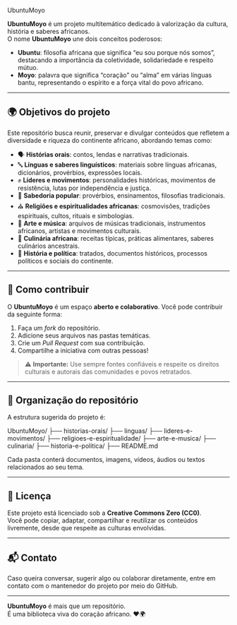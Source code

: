 UbuntuMoyo

**UbuntuMoyo** é um projeto multitemático dedicado à valorização da cultura, história e saberes africanos.  
O nome **UbuntuMoyo** une dois conceitos poderosos:

- **Ubuntu**: filosofia africana que significa “eu sou porque nós somos”, destacando a importância da coletividade, solidariedade e respeito mútuo.
- **Moyo**: palavra que significa “coração” ou “alma” em várias línguas bantu, representando o espírito e a força vital do povo africano.

---

## 🌍 Objetivos do projeto

Este repositório busca reunir, preservar e divulgar conteúdos que refletem a diversidade e riqueza do continente africano, abordando temas como:

- 🗣️ **Histórias orais**: contos, lendas e narrativas tradicionais.
- 🔤 **Línguas e saberes linguísticos**: materiais sobre línguas africanas, dicionários, provérbios, expressões locais.
- ✊ **Líderes e movimentos**: personalidades históricas, movimentos de resistência, lutas por independência e justiça.
- 🧠 **Sabedoria popular**: provérbios, ensinamentos, filosofias tradicionais.
- ⛪ **Religiões e espiritualidades africanas**: cosmovisões, tradições espirituais, cultos, rituais e simbologias.
- 🎨 **Arte e música**: arquivos de músicas tradicionais, instrumentos africanos, artistas e movimentos culturais.
- 🍲 **Culinária africana**: receitas típicas, práticas alimentares, saberes culinários ancestrais.
- 📰 **História e política**: tratados, documentos históricos, processos políticos e sociais do continente.

---

## 🤝 Como contribuir

O **UbuntuMoyo** é um espaço **aberto e colaborativo**. Você pode contribuir da seguinte forma:

1. Faça um *fork* do repositório.
2. Adicione seus arquivos nas pastas temáticas.
3. Crie um *Pull Request* com sua contribuição.
4. Compartilhe a iniciativa com outras pessoas!

> ⚠️ **Importante:** Use sempre fontes confiáveis e respeite os direitos culturais e autorais das comunidades e povos retratados.

---

## 📂 Organização do repositório

A estrutura sugerida do projeto é:

UbuntuMoyo/ ├── historias-orais/ ├── linguas/ ├── lideres-e-movimentos/ ├── religioes-e-espiritualidade/ ├── arte-e-musica/ ├── culinaria/ ├── historia-e-politica/ ├── README.md

Cada pasta conterá documentos, imagens, vídeos, áudios ou textos relacionados ao seu tema.

---

## 📝 Licença

Este projeto está licenciado sob a **Creative Commons Zero (CC0)**.  
Você pode copiar, adaptar, compartilhar e reutilizar os conteúdos livremente, desde que respeite as culturas envolvidas.

---

## 📬 Contato

Caso queira conversar, sugerir algo ou colaborar diretamente, entre em contato com o mantenedor do projeto por meio do GitHub.

---

**UbuntuMoyo** é mais que um repositório.  
É uma biblioteca viva do coração africano. ❤️🌍
